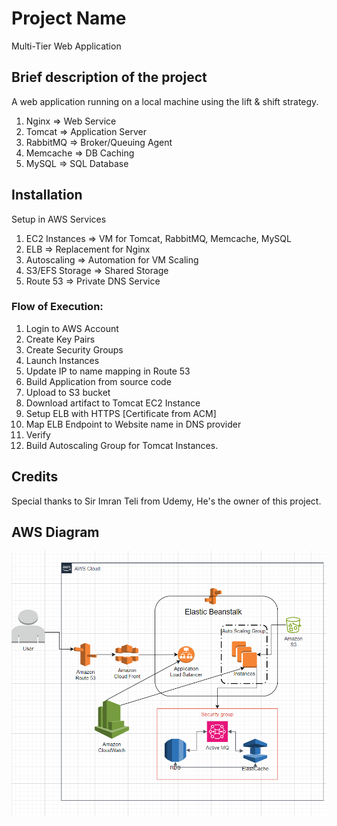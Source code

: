 # Project Name
Multi-Tier Web Application

## Brief description of the project
A web application running on a local machine using the lift & shift strategy.

1. Nginx => Web Service
2. Tomcat => Application Server
3. RabbitMQ => Broker/Queuing Agent
4. Memcache => DB Caching
5. MySQL => SQL Database

## Installation
Setup in AWS Services

1. EC2 Instances => VM for Tomcat, RabbitMQ, Memcache, MySQL
2. ELB => Replacement for Nginx
3. Autoscaling => Automation for VM Scaling
4. S3/EFS Storage => Shared Storage
5. Route 53 => Private DNS Service

### Flow of Execution:
1. Login to AWS Account
2. Create Key Pairs
3. Create Security Groups
4. Launch Instances
5. Update IP to name mapping in Route 53
6. Build Application from source code
7. Upload to S3 bucket
8. Download artifact to Tomcat EC2 Instance
9. Setup ELB with HTTPS [Certificate from ACM]
10. Map ELB Endpoint to Website name in DNS provider
11. Verify
12. Build Autoscaling Group for Tomcat Instances.

## Credits
Special thanks to Sir Imran Teli from Udemy, He's the owner of this project.

## AWS Diagram
![LiftAndShift](LiftAndShift.png)
